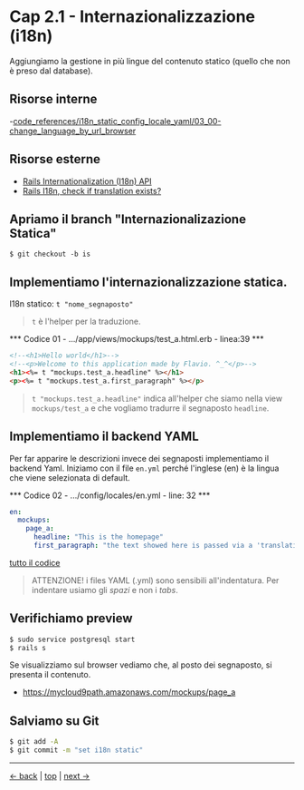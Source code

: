 # <a name="top"></a> Cap 2.1 - Internazionalizzazione (i18n)

Aggiungiamo la gestione in più lingue del contenuto statico (quello che non è preso dal database).



## Risorse interne

-[code_references/i18n_static_config_locale_yaml/03_00-change_language_by_url_browser]()



## Risorse esterne

- [Rails Internationalization (I18n) API](https://guides.rubyonrails.org/i18n.html)
- [Rails I18n, check if translation exists?](https://stackoverflow.com/questions/12353416/rails-i18n-check-if-translation-exists/12353485#12353485)



## Apriamo il branch "Internazionalizazione Statica"

```shell
$ git checkout -b is
```



## Implementiamo l'internazionalizzazione statica.

I18n statico: `t "nome_segnaposto"`

> `t` è l'helper per la traduzione.</br>

*** Codice 01 - .../app/views/mockups/test_a.html.erb - linea:39 ***

```html
<!--<h1>Hello world</h1>-->
<!--<p>Welcome to this application made by Flavio. ^_^</p>-->
<h1><%= t "mockups.test_a.headline" %></h1>
<p><%= t "mockups.test_a.first_paragraph" %></p>
```

> `t "mockups.test_a.headline"` indica all'helper che siamo nella view `mockups/test_a` e che vogliamo tradurre il segnaposto `headline`.</br>



## Implementiamo il backend YAML

Per far apparire le descrizioni invece dei segnaposti implementiamo il backend Yaml.
Iniziamo con il file `en.yml` perché l'inglese (en) è la lingua che viene selezionata di default.

*** Codice 02 - .../config/locales/en.yml - line: 32 ***

```yaml
en:
  mockups:
    page_a:
      headline: "This is the homepage"
      first_paragraph: "the text showed here is passed via a 'translation file' and this means that our application is ready to support more languages."
```

[tutto il codice](https://github.com/flaviobordonidev/leanpubabrandnewcms/blob/master/01-base/06-mockups_i18n/01_02-config-locales-en.yml)

> ATTENZIONE! i files YAML (.yml) sono sensibili all'indentatura. Per indentare usiamo gli *spazi* e non i *tabs*.



## Verifichiamo preview

```bash
$ sudo service postgresql start
$ rails s
```

Se visualizziamo sul browser vediamo che, al posto dei segnaposto, si presenta il contenuto.

* https://mycloud9path.amazonaws.com/mockups/page_a



## Salviamo su Git

```bash
$ git add -A
$ git commit -m "set i18n static"
```



---

[<- back](https://github.com/flaviobordonidev/leanpubabrandnewcms/blob/master/01-base/05-github/04_00-github-multi-users-it.md)
 | [top](#top) |
[next ->](https://github.com/flaviobordonidev/leanpubabrandnewcms/blob/master/01-base/06-mockups_i18n/02_00-default_language-it.md)
